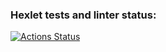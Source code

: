 ### Hexlet tests and linter status:
[![Actions Status](https://github.com/Dicainum/frontend-project-46/actions/workflows/hexlet-check.yml/badge.svg)](https://github.com/Dicainum/frontend-project-46/actions)